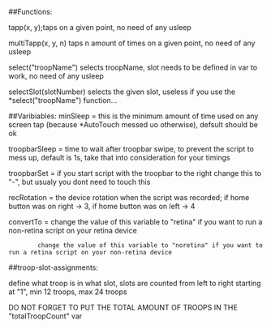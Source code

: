 ##Functions:

tapp(x, y);taps on a given point, no need of any usleep

multiTapp(x, y, n) taps n amount of times on a given point, no need of any usleep

select("troopName") selects troopName, slot needs to be defined in var to work, no need of any usleep

selectSlot(slotNumber) selects the given slot, useless if you use the *select("troopName") function...


##Varibiables:
minSleep = this is the minimum amount of time used on any screen tap (because *AutoTouch messed uo otherwise), defsult should be ok

troopbarSleep = time to wait after troopbar swipe, to prevent the script to mess up, default is 1s, take that into consideration for your timings

troopbarSet = if you start script with the troopbar to the right change this to "-", but usualy you dont need to touch this

recRotation = the device rotation when the script was recorded; if home button was on right -> 3, if home button was on left -> 4

convertTo = change the value of this variable to "retina" if you want to run a non-retina script on your retina device

            change the value of this variable to "noretina" if you want to run a retina script on your non-retina device



##troop-slot-assignments:


define what troop is in what slot, slots are counted from left to right starting at "1", min 12 troops, max 24 troops

DO NOT FORGET TO PUT THE TOTAL AMOUNT OF TROOPS IN THE "totalTroopCount" var